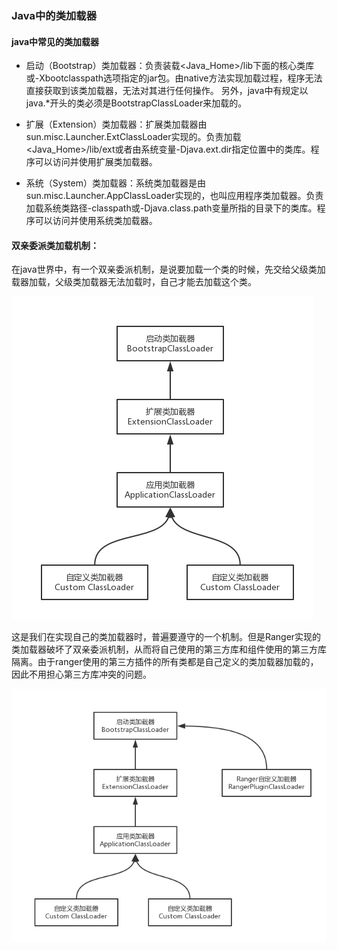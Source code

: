 ### Java中的类加载器

#### java中常见的类加载器
-  启动（Bootstrap）类加载器：负责装载<Java_Home>/lib下面的核心类库或-Xbootclasspath选项指定的jar包。由native方法实现加载过程，程序无法直接获取到该类加载器，无法对其进行任何操作。 另外，java中有规定以java.*开头的类必须是BootstrapClassLoader来加载的。
  
-  扩展（Extension）类加载器：扩展类加载器由sun.misc.Launcher.ExtClassLoader实现的。负责加载<Java_Home>/lib/ext或者由系统变量-Djava.ext.dir指定位置中的类库。程序可以访问并使用扩展类加载器。
  
-  系统（System）类加载器：系统类加载器是由sun.misc.Launcher.AppClassLoader实现的，也叫应用程序类加载器。负责加载系统类路径-classpath或-Djava.class.path变量所指的目录下的类库。程序可以访问并使用系统类加载器。

#### 双亲委派类加载机制：

在java世界中，有一个双亲委派机制，是说要加载一个类的时候，先交给父级类加载器加载，父级类加载器无法加载时，自己才能去加载这个类。

![Alt text](https://github.com/Zeratal/Diaries-of-Phoenix-Daddy/blob/master/classloader.png)

这是我们在实现自己的类加载器时，普遍要遵守的一个机制。但是Ranger实现的类加载器破坏了双亲委派机制，从而将自己使用的第三方库和组件使用的第三方库隔离。由于ranger使用的第三方插件的所有类都是自己定义的类加载器加载的，因此不用担心第三方库冲突的问题。

![Alt text](https://github.com/Zeratal/Diaries-of-Phoenix-Daddy/blob/master/rangerloader.png)
